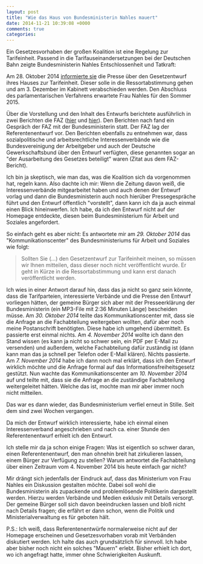 ```yaml
---
layout: post
title: "Wie das Haus von Bundesministerin Nahles mauert"
date: 2014-11-21 10:39:08 +0000
comments: true
categories: 
---
```


Ein Gesetzesvorhaben der großen Koalition ist eine Regelung zur
Tarifeinheit. Passend in die Tarifauseinandersetzungen bei der
Deutschen Bahn zeigte Bundesministerin Nahles Entschlossenheit und
Tatkraft:

Am 28. Oktober 2014
[informierte sie](http://www.bmas.de/DE/Themen/Arbeitsrecht/Meldungen/gesetzentwurf-tarifeinheit.html;jsessionid=FB47DA2A8F96F14200ECE524ACBD96BC)
die Presse über den Gesetzentwurf ihres Hauses zur
Tarifeinheit. Dieser solle in die Ressortabstimmung gehen und
am 3. Dezember im Kabinett verabschieden werden. Den Abschluss des
parlamentarischen Verfahrens erwartete Frau Nahles für den Sommer
2015.

Über die Vorstellung und den Inhalt des Entwurfs berichtete
ausführlich in zwei Berichten die FAZ
([hier](http://www.faz.net/-i2k-7vmd0) und
[hier](http://www.faz.net/-gqg-7vng9)). Den Berichten nach fand ein
Gespräch der FAZ mit der Bundesministerin statt. Der FAZ lag der
Referentenentwurf vor. Den Berichten ebenfalls zu entnehmen war, dass
sozialpolitische und arbeitsrechtliche Interessenverbände wie die
Bundesvereinigung der Arbeitgeber und auch der Deutsche
Gewerkschaftsbund über den Entwurf verfügten, diese genannten sogar an
"der Ausarbeitung des Gesetzes beteiligt" waren (Zitat aus dem
FAZ-Bericht).

Ich bin ja skeptisch, wie man das, was die Koalition sich da
vorgenommen hat, regeln kann. Also dachte ich mir: Wenn die Zeitung
davon weiß, die Interessenverbände mitgearbeitet haben und auch denen
der Entwurf vorlag und dann die Bundesministerin auch noch hierüber
Pressegespräche führt und den Entwurf öffentlich "vorstellt", dann
kann ich da ja auch einmal einen Blick hineinwerfen. Ich habe, da
ich den Entwurf nicht auf der Homepage entdeckte, diesen beim
Bundesministerium für Arbeit und Soziales angefordert.

So einfach geht es aber nicht: Es antwortete mir am _29. Oktober 2014_
das "Kommunikationscenter" des Bundesministeriums für Arbeit und
Soziales wie folgt:

> Sollten Sie (...) den Gesetzentwurf zur Tarifeinheit meinen, so
> müssen wir Ihnen mitteilen, dass dieser noch nicht veröffentlicht
> wurde. Er geht in Kürze in die Ressortabstimmung und kann erst
> danach veröffentlicht werden.

Ich wies in einer Antwort darauf hin, dass das ja nicht so ganz sein
könnte, dass die Tarifparteien, interessierte Verbände und die Presse
den Entwurf vorliegen hätten, der gemeine Bürger sich aber mit der
Presseerklärung der Bundesministerin (ein MP3-File mit 2:36 Minuten
Länge) bescheiden müsse. Am _30. Oktober 2014_ teilte das
Kommunikationscenter mit, dass sie die Anfrage an die Fachabteilung
weitergeben wollten, dafür aber noch meine Postanschrift
benötigten. Diese habe ich umgehend übermittelt. Es passierte erst
einmal nichts. Am _4. November 2014_ wollte ich dann den Stand wissen
(es kann ja nicht so schwer sein, ein PDF per E-Mail zu versenden) und
außerdem, welche Fachabteilung dafür zuständig ist (dann kann man das
ja schnell per Telefon oder E-Mail klären). Nichts
passierte. Am _7. November 2014_ habe ich dann noch mal erklärt, dass
ich den Entwurf wirklich möchte und die Anfrage formal auf das
Informationsfreiheitsgesetz gestützt. Nun wachte das
Kommunikationscenter am _10. November 2014_ auf und teilte mit, dass sie
die Anfrage an die zuständige Fachabteilung weitergeleitet
hätten. Welche das ist, mochte man mir aber immer noch nicht
mitteilen. 

Das war es dann wieder, das Bundesministerium verfiel erneut in
Stille. Seit dem sind zwei Wochen vergangen.

Da mich der Entwurf wirklich interessierte, habe ich einmal einen
Interessenverband angeschrieben und nach ca. einer Stunde den
Referentenentwurf erhielt ich den Entwurf.

Ich stelle mir da ja schon einige Fragen: Was ist eigentlich so
schwer daran, einen Referentenentwurf, den man ohnehin breit hat
zirkulieren lassen, einem Bürger zur Verfügung zu stellen? Warum
antwortet die Fachabteilung über einen Zeitraum vom 4. November 2014
bis heute einfach gar nicht?

Mir drängt sich jedenfalls der Eindruck auf, dass das Ministerium von
Frau Nahles ein Diskussion gestalten möchte. Dabei soll wohl die
Bundesministerin als zupackende und problemlösende Politikerin
dargestellt werden. Hierzu werden Verbände und Medien exklusiv mit
Details versorgt.  Der gemeine Bürger soll sich davon beeindrucken
lassen und bloß nicht nach Details fragen; die erfährt er dann schon,
wenn die Politik und Ministerialverwaltung es für geboten hält.

P.S.: Ich weiß, dass Referentenentwürfe normalerweise nicht auf der
Homepage erscheinen und Gesetzesvorhaben vorab mit Verbänden
diskutiert werden. Ich halte das auch grundsätzlich für sinnvoll. Ich
habe aber bisher noch nicht ein solches "Mauern" erlebt. Bisher
erhielt ich dort, wo ich angefragt hatte, immer ohne Schwierigkeiten
Auskunft. 
